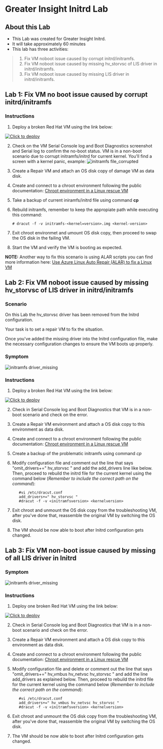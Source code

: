 # Greater Insight Initrd Lab

## About this Lab


- This Lab was created for Greater Insight Initrd.
- It will take approximately 60 minutes 
- This lab has three activities:
  
> 1. Fix VM noboot issue caused by corrupt initrd/initramfs.
> 2. Fix VM noboot issue caused by missing hv_storvsc of LIS driver in initrd/initramfs.
> 3. Fix VM noboot issue caused by missing LIS driver in initrd/initramfs.


## Lab 1: Fix VM no boot issue caused by corrupt initrd/initramfs

### Instructions
1. Deploy a broken Red Hat VM using the link below: 

  [![Click to deploy](https://dev.azure.com/LinuxNinjas/aa969835-d5b5-4c66-a74c-74d1f9d57eed/_apis/git/repositories/16b54735-533f-46a2-a894-32099518c4eb/items?path=/Azure%20Linux%20Academy/Azure_Linux_Specialist_Self_Paced/deploy_azure_image.png&versionDescriptor%5BversionOptions%5D=0&versionDescriptor%5BversionType%5D=0&versionDescriptor%5Bversion%5D=master&resolveLfs=true&%24format=octetStream&api-version=5.0)](https://labboxprod.azurewebsites.net/api/labbox?url=https://dev.azure.com/LinuxNinjas/Azure%20Linux%20Academy%20-%20CSS/_git/AzureLinuxAcademy?path=/Azure%20Linux%20Academy/Azure_Linux_Specialist_Self_Paced/vm-recover_and_initrd/Labs/Lab01.json)

2. Check on the VM Serial Console log and Boot Diagnostics screenshot and Serial log to confirm the no-boot status.  VM is in a non-boot scenario due to corrupt initramfs/initrd for current kernel. You'll find a screen with a kernel panic, example: 
    ![initramfs file_corrupted](https://dev.azure.com/LinuxNinjas/aa969835-d5b5-4c66-a74c-74d1f9d57eed/_apis/git/repositories/16b54735-533f-46a2-a894-32099518c4eb/items?path=/Azure%20Linux%20Academy/Azure_Linux_Specialist_Self_Paced/vm-recover_and_initrd/images/initramfs-lab1-error.png&versionDescriptor%5BversionOptions%5D=0&versionDescriptor%5BversionType%5D=0&versionDescriptor%5Bversion%5D=master&resolveLfs=true&%24format=octetStream&api-version=5.0)

3. Create a Repair VM and attach an OS disk copy of damage VM as data disk.
4. Create and connect to a chroot environment following the public documentation: [Chroot environment in a Linux rescue VM](https://learn.microsoft.com/en-us/troubleshoot/azure/virtual-machines/chroot-environment-linux)
5. Take a backup of current iniramfs/initrd file using command **cp**
6. Rebuild initramfs, remember to keep the appropiate path while executing this command:

   `# dracut -f -v initramfs-<kernel=version>.img <kernel-version>`
   
7. Exit chroot environmet and umount OS disk copy, then proceed to swap the OS disk in the failing VM.
8. Start the VM and verify the VM is booting as expected.

**NOTE:**  Another way to fix this scenario is using ALAR scripts you can find more information here: [Use Azure Linux Auto Repair (ALAR) to fix a Linux VM](https://learn.microsoft.com/en-us/troubleshoot/azure/virtual-machines/repair-linux-vm-using-alar)


## Lab 2: Fix VM noboot issue caused by missing hv_storvsc of LIS driver in initrd/initramfs
### Scenario

On this Lab the hv_storvsc driver has been removed from the Initrd configuration.

Your task is to set a repair VM to fix the situation.

Once you've added the missing driver into the Initrd configuration file, make the necessary configuration changes to ensure the VM boots up properly.

### Symptom

![initramfs driver_missing](https://dev.azure.com/LinuxNinjas/aa969835-d5b5-4c66-a74c-74d1f9d57eed/_apis/git/repositories/16b54735-533f-46a2-a894-32099518c4eb/items?path=/Azure%20Linux%20Academy/Azure_Linux_Specialist_Self_Paced/vm-recover_and_initrd/images/initramfs-lab2-error.png&versionDescriptor%5BversionOptions%5D=0&versionDescriptor%5BversionType%5D=0&versionDescriptor%5Bversion%5D=master&resolveLfs=true&%24format=octetStream&api-version=5.0)

### Instructions

1.  Deploy a broken Red Hat VM using the link below:

  [![Click to deploy](https://dev.azure.com/LinuxNinjas/aa969835-d5b5-4c66-a74c-74d1f9d57eed/_apis/git/repositories/16b54735-533f-46a2-a894-32099518c4eb/items?path=/Azure%20Linux%20Academy/Azure_Linux_Specialist_Self_Paced/deploy_azure_image.png&versionDescriptor%5BversionOptions%5D=0&versionDescriptor%5BversionType%5D=0&versionDescriptor%5Bversion%5D=master&resolveLfs=true&%24format=octetStream&api-version=5.0)](https://labboxprod.azurewebsites.net/api/labbox?url=https://dev.azure.com/LinuxNinjas/Azure%20Linux%20Academy%20-%20CSS/_git/AzureLinuxAcademy?path=/Azure%20Linux%20Academy/Azure_Linux_Specialist_Self_Paced/vm-recover_and_initrd/Labs/Lab02.json)

2. Check in Serial Console log and Boot Diagnostics that VM is in a non-boot scenario and check on the error.
3. Create a Repair VM environment and attach a OS disk copy to this environment as data disk.
4. Create and connect to a chroot environment following the public documentation: [Chroot environment in a Linux rescue VM](https://learn.microsoft.com/en-us/troubleshoot/azure/virtual-machines/chroot-environment-linux)
5. Create a backup of the problematic initramfs using command *cp*
6. Modify configuration file and comment out the line that says "omit_drivers+=" hv_storvsc " and add the add_drivers line like below.  Then, proceed to rebuild the initrd file for the current kernel using the command below (*Remember to include the correct path on the command*):
 
          #vi /etc/dracut.conf
          add_drivers+=" hv_storvsc "
          #dracut -f -v <initramfsversion> <kernelversion>

7. Exit chroot and unmount the OS disk copy from the troubleshooting VM, after you've done that, reassemble the original VM by switching the OS disk.

8. The VM should be now able to boot after Initrd configuration gets changed.

## Lab 3: Fix VM non-boot issue caused by missing of all LIS driver in Initrd

### Symptom

![initramfs driver_missing](https://dev.azure.com/LinuxNinjas/aa969835-d5b5-4c66-a74c-74d1f9d57eed/_apis/git/repositories/16b54735-533f-46a2-a894-32099518c4eb/items?path=/Azure%20Linux%20Academy/Azure_Linux_Specialist_Self_Paced/vm-recover_and_initrd/images/initramfs-lab3-error.png&versionDescriptor%5BversionOptions%5D=0&versionDescriptor%5BversionType%5D=0&versionDescriptor%5Bversion%5D=master&resolveLfs=true&%24format=octetStream&api-version=5.0)

### Instructions
1. Deploy one broken Red Hat VM using the link below:

 [![Click to deploy](https://dev.azure.com/LinuxNinjas/aa969835-d5b5-4c66-a74c-74d1f9d57eed/_apis/git/repositories/16b54735-533f-46a2-a894-32099518c4eb/items?path=/Azure%20Linux%20Academy/Azure_Linux_Specialist_Self_Paced/deploy_azure_image.png&versionDescriptor%5BversionOptions%5D=0&versionDescriptor%5BversionType%5D=0&versionDescriptor%5Bversion%5D=master&resolveLfs=true&%24format=octetStream&api-version=5.0)](https://labboxprod.azurewebsites.net/api/labbox?url=https://dev.azure.com/LinuxNinjas/Azure%20Linux%20Academy%20-%20CSS/_git/AzureLinuxAcademy?path=/Azure%20Linux%20Academy/Azure_Linux_Specialist_Self_Paced/vm-recover_and_initrd/Labs/Lab03.json)

2. Check in Serial Console log and Boot Diagnostics that VM is in a non-boot scenario and check on the error.
3. Create a Repair VM environment and attach a OS disk copy to this environment as data disk.
4. Create and connect to a chroot environment following the public documentation: [Chroot environment in a Linux rescue VM](https://learn.microsoft.com/en-us/troubleshoot/azure/virtual-machines/chroot-environment-linux)
5. Modify configuration file and delete or comment out the line that says "omit_drivers+=" hv_vmbus hv_netvsc hv_storvsc " and add the line add_drivers as explained below.  Then, proceed to rebuild the initrd file for the current kernel using the command below (*Remember to include the correct path on the command*):
 
          #vi /etc/dracut.conf
          add_drivers+=" hv_vmbus hv_netvsc hv_storvsc "
          #dracut -f -v <initramfsversion> <kernelversion>

6. Exit chroot and unmount the OS disk copy from the troubleshooting VM, after you've done that, reassemble the original VM by switching the OS disk.

8. The VM should be now able to boot after Initrd configuration gets changed.


